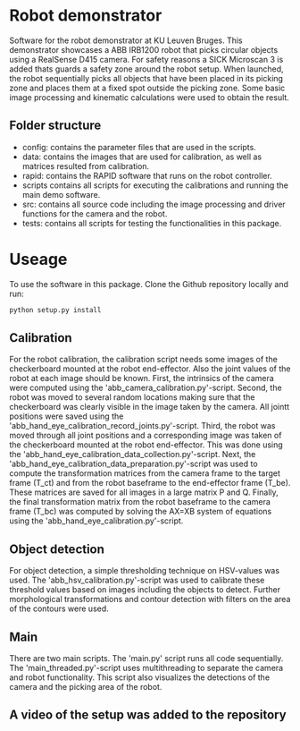 # Robot demonstrator

Software for the robot demonstrator at KU Leuven Bruges. This demonstrator showcases a ABB IRB1200 robot that picks circular objects using a RealSense D415 camera. For safety reasons a SICK Microscan 3 is added thats guards a safety zone around the robot setup. When launched, the robot sequentially picks all objects that have been placed in its picking zone and places them at a fixed spot outside the picking zone. Some basic image processing and kinematic calculations were used to obtain the result. 

## Folder structure

* config: contains the parameter files that are used in the scripts.
* data: contains the images that are used for calibration, as well as matrices resulted from calibration.
* rapid: contains the RAPID software that runs on the robot controller.
* scripts contains all scripts for executing the calibrations and running the main demo software.
* src: contains all source code including the image processing and driver functions for the camera and the robot.
* tests: contains all scripts for testing the functionalities in this package.

# Useage

To use the software in this package. Clone the Github repository locally and run: 

```python
python setup.py install
```

## Calibration 

For the robot calibration, the calibration script needs some images of the checkerboard mounted at the robot end-effector. Also the joint values of the robot at each image should be known. First, the intrinsics of the camera were computed using the 'abb_camera_calibration.py'-script. Second, the robot was moved to several random locations making sure that the checkerboard was clearly visible in the image taken by the camera. All jointt positions were saved using the 'abb_hand_eye_calibration_record_joints.py'-script. Third, the robot was moved through all joint positions and a corresponding image was taken of the checkerboard mounted at the robot end-effector. This was done using the 'abb_hand_eye_calibration_data_collection.py'-script. Next, the 'abb_hand_eye_calibration_data_preparation.py'-script was used to compute the transformation matrices from the camera frame to the target frame (T_ct) and from the robot baseframe to the end-effector frame (T_be). These matrices are saved for all images in a large matrix P and Q. Finally, the final transformation matrix from the robot baseframe to the camera frame (T_bc) was computed by solving the AX=XB system of equations using the 'abb_hand_eye_calibration.py'-script.

## Object detection

For object detection, a simple thresholding technique on HSV-values was used. The 'abb_hsv_calibration.py'-script was used to calibrate these threshold values based on images including the objects to detect. Further morphological transformations and contour detection with filters on the area of the contours were used. 

## Main

There are two main scripts. The 'main.py' script runs all code sequentially. The 'main_threaded.py'-script uses multithreading to separate the camera and robot functionality. This script also visualizes the detections of the camera and the picking area of the robot.

## A video of the setup was added to the repository
